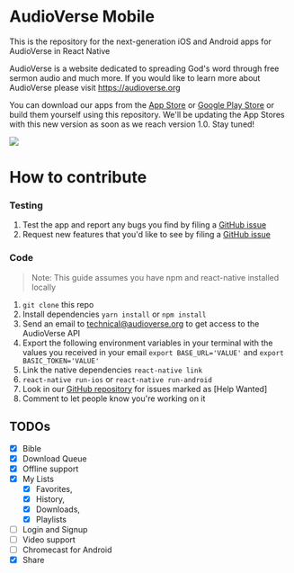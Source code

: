 # AudioVerse Mobile
This is the repository for the next-generation iOS and Android apps for AudioVerse in React Native

AudioVerse is a website dedicated to spreading God's word through free sermon audio and much more. If you would like to learn more about AudioVerse please visit https://audioverse.org

You can download our apps from the [App Store](https://itunes.apple.com/us/app/audioverse/id726998810?mt=8) or [Google Play Store](https://play.google.com/store/apps/details?id=org.audioverse.exodus) or build them yourself using this repository.
We'll be updating the App Stores with this new version as soon as we reach version 1.0. Stay tuned!

<img src="https://github.com/AVORG/audioverse-mobile/blob/master/screenshots/AudioVerse%20App.gif?raw=true">

# How to contribute

### Testing
1. Test the app and report any bugs you find by filing a [GitHub issue](https://github.com/avorg/audioverse-mobile/issues)
2. Request new features that you'd like to see by filing a [GitHub issue](https://github.com/avorg/audioverse-mobile/issues)

### Code
> Note: This guide assumes you have npm and react-native installed locally
1. `git clone` this repo
1. Install dependencies `yarn install` or `npm install`
1. Send an email to technical@audioverse.org to get access to the AudioVerse API
1. Export the following environment variables in your terminal with the values you received in your email `export BASE_URL='VALUE'` and `export BASIC_TOKEN='VALUE'`
1. Link the native dependencies `react-native link`
1. `react-native run-ios` or `react-native run-android`
1. Look in our [GitHub repository](https://github.com/avorg/audioverse-mobile/issues) for issues marked as [Help Wanted]
1. Comment to let people know you're working on it


## TODOs
- [x] Bible
- [x] Download Queue
- [x] Offline support
- [x] My Lists
  - [x] Favorites,
  - [x] History,
  - [x] Downloads,
  - [x] Playlists
- [ ] Login and Signup
- [ ] Video support
- [ ] Chromecast for Android
- [x] Share

